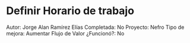 # Definir Horario de trabajo

Autor: Jorge Alan Ramírez Elías
Completada: No
Proyecto: Nefro
Tipo de mejora: Aumentar Flujo de Valor
¿Funcionó?: No